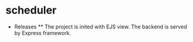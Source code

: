 # scheduler

* Releases
** The project is inited with EJS view. The backend is served by Express framework.

